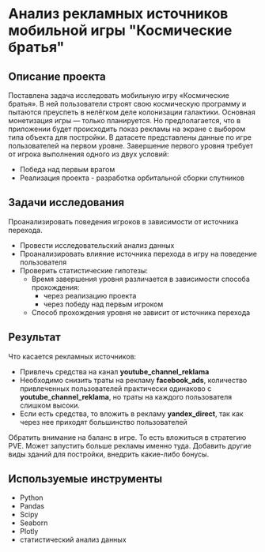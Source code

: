 # Анализ рекламных источников мобильной игры "Космические братья"

## Описание проекта
Поставлена задача исследовать мобильную игру «Космические братья». В ней пользователи строят свою космическую программу и пытаются преуспеть в нелёгком деле колонизации галактики.
Основная монетизация игры — только планируется. Но предполагается, что в приложении будет происходить показ рекламы на экране с выбором типа объекта для постройки.
В датасете представлены данные по игре пользователей на первом уровне. Завершение первого уровня требует от игрока выполнения одного из двух условий:

- Победа над первым врагом
- Реализация проекта - разработка орбитальной сборки спутников

## Задачи исследования
Проанализировать поведения игроков в зависимости от источника перехода.

- Провести исследовательский анализ данных
- Проанализировать влияние источника перехода в игру на поведение пользователя
- Проверить статистические гипотезы:
     * Время завершения уровня различается в зависимости способа прохождения:
        - через реализацию проекта
        - через победу над первым игроком       
     * Способ прохождения уровня не зависит от источника перехода

## Результат
Что касается рекламных источников:
  - Привлечь средства на канал **youtube_channel_reklama**
  - Необходимо снизить траты на рекламу **facebook_ads**, количество привлеченных пользователей практически одинаково с **youtube_channel_reklama**, но траты на каждого пользователя слишком высоки.
  - Если есть средства, то вложить в рекламу **yandex_direct**, так как через нее приходят большинство пользователей 
  
  Обратить внимание на баланс в игре. То есть вложиться в стратегию PVE. Может запустить больше рекламы именно туда. Добавить другие виды зданий для постройки, внедрить какие-либо бонусы.
  
## Используемые инструменты
* Python
* Pandas
* Scipy
* Seaborn
* Plotly
* статистический анализ данных
